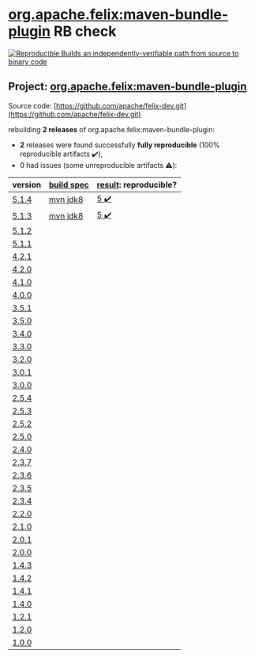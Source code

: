 [org.apache.felix:maven-bundle-plugin](https://search.maven.org/artifact/org.apache.felix/maven-bundle-plugin/) RB check
=======

[![Reproducible Builds](https://reproducible-builds.org/images/logos/rb.svg) an independently-verifiable path from source to binary code](https://reproducible-builds.org/)

## Project: [org.apache.felix:maven-bundle-plugin](https://search.maven.org/artifact/org.apache.felix/maven-bundle-plugin/)

Source code: [https://github.com/apache/felix-dev.git](https://github.com/apache/felix-dev.git)

rebuilding **2 releases** of org.apache.felix:maven-bundle-plugin:
- **2** releases were found successfully **fully reproducible** (100% reproducible artifacts :heavy_check_mark:),
- 0 had issues (some unreproducible artifacts :warning:):

| version | [build spec](BUILDSPEC.md) | [result](https://reproducible-builds.org/docs/jvm/): reproducible? |
| -- | --------- | ------ |
| [5.1.4](https://search.maven.org/artifact/org.apache.felix/maven-bundle-plugin/5.1.4/pom) | [mvn jdk8](maven-bundle-plugin-5.1.4.buildspec) | [5 :heavy_check_mark: ](maven-bundle-plugin-5.1.4.buildcompare) |
| [5.1.3](https://search.maven.org/artifact/org.apache.felix/maven-bundle-plugin/5.1.3/pom) | [mvn jdk8](maven-bundle-plugin-5.1.3.buildspec) | [5 :heavy_check_mark: ](maven-bundle-plugin-5.1.3.buildcompare) |
| [5.1.2](https://search.maven.org/artifact/org.apache.felix/maven-bundle-plugin/5.1.2/pom) | | |
| [5.1.1](https://search.maven.org/artifact/org.apache.felix/maven-bundle-plugin/5.1.1/pom) | | |
| [4.2.1](https://search.maven.org/artifact/org.apache.felix/maven-bundle-plugin/4.2.1/pom) | | |
| [4.2.0](https://search.maven.org/artifact/org.apache.felix/maven-bundle-plugin/4.2.0/pom) | | |
| [4.1.0](https://search.maven.org/artifact/org.apache.felix/maven-bundle-plugin/4.1.0/pom) | | |
| [4.0.0](https://search.maven.org/artifact/org.apache.felix/maven-bundle-plugin/4.0.0/pom) | | |
| [3.5.1](https://search.maven.org/artifact/org.apache.felix/maven-bundle-plugin/3.5.1/pom) | | |
| [3.5.0](https://search.maven.org/artifact/org.apache.felix/maven-bundle-plugin/3.5.0/pom) | | |
| [3.4.0](https://search.maven.org/artifact/org.apache.felix/maven-bundle-plugin/3.4.0/pom) | | |
| [3.3.0](https://search.maven.org/artifact/org.apache.felix/maven-bundle-plugin/3.3.0/pom) | | |
| [3.2.0](https://search.maven.org/artifact/org.apache.felix/maven-bundle-plugin/3.2.0/pom) | | |
| [3.0.1](https://search.maven.org/artifact/org.apache.felix/maven-bundle-plugin/3.0.1/pom) | | |
| [3.0.0](https://search.maven.org/artifact/org.apache.felix/maven-bundle-plugin/3.0.0/pom) | | |
| [2.5.4](https://search.maven.org/artifact/org.apache.felix/maven-bundle-plugin/2.5.4/pom) | | |
| [2.5.3](https://search.maven.org/artifact/org.apache.felix/maven-bundle-plugin/2.5.3/pom) | | |
| [2.5.2](https://search.maven.org/artifact/org.apache.felix/maven-bundle-plugin/2.5.2/pom) | | |
| [2.5.0](https://search.maven.org/artifact/org.apache.felix/maven-bundle-plugin/2.5.0/pom) | | |
| [2.4.0](https://search.maven.org/artifact/org.apache.felix/maven-bundle-plugin/2.4.0/pom) | | |
| [2.3.7](https://search.maven.org/artifact/org.apache.felix/maven-bundle-plugin/2.3.7/pom) | | |
| [2.3.6](https://search.maven.org/artifact/org.apache.felix/maven-bundle-plugin/2.3.6/pom) | | |
| [2.3.5](https://search.maven.org/artifact/org.apache.felix/maven-bundle-plugin/2.3.5/pom) | | |
| [2.3.4](https://search.maven.org/artifact/org.apache.felix/maven-bundle-plugin/2.3.4/pom) | | |
| [2.2.0](https://search.maven.org/artifact/org.apache.felix/maven-bundle-plugin/2.2.0/pom) | | |
| [2.1.0](https://search.maven.org/artifact/org.apache.felix/maven-bundle-plugin/2.1.0/pom) | | |
| [2.0.1](https://search.maven.org/artifact/org.apache.felix/maven-bundle-plugin/2.0.1/pom) | | |
| [2.0.0](https://search.maven.org/artifact/org.apache.felix/maven-bundle-plugin/2.0.0/pom) | | |
| [1.4.3](https://search.maven.org/artifact/org.apache.felix/maven-bundle-plugin/1.4.3/pom) | | |
| [1.4.2](https://search.maven.org/artifact/org.apache.felix/maven-bundle-plugin/1.4.2/pom) | | |
| [1.4.1](https://search.maven.org/artifact/org.apache.felix/maven-bundle-plugin/1.4.1/pom) | | |
| [1.4.0](https://search.maven.org/artifact/org.apache.felix/maven-bundle-plugin/1.4.0/pom) | | |
| [1.2.1](https://search.maven.org/artifact/org.apache.felix/maven-bundle-plugin/1.2.1/pom) | | |
| [1.2.0](https://search.maven.org/artifact/org.apache.felix/maven-bundle-plugin/1.2.0/pom) | | |
| [1.0.0](https://search.maven.org/artifact/org.apache.felix/maven-bundle-plugin/1.0.0/pom) | | |
